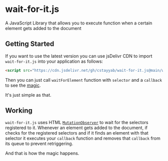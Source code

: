 # wait-for-it.js
A JavaScript Library that allows you to execute function when a certain element gets added to the document

## Getting Started

If you want to use the latest version you can use jsDelivr CDN to import `wait-for-it.js` into your application as follows:

```html
<script src="https://cdn.jsdelivr.net/gh/cstayyab/wait-for-it.js@main/wait-for-it.js"></script>
```

Then you can just call `waitForElement` function with `selector` and a `callback` to see the [magic](#working).

It's just simple as that.


## Working

`wait-for-it.js` uses HTML [`MutationObserver`](https://developer.mozilla.org/en-US/docs/Web/API/MutationObserver) to wait for the selectors registered to it. Whenever an element gets added to the document, if checks for the registered selectors and if it finds an element with that selector it executes your `callback` function and removes that `callback` from its queue to prevent retriggering.

And that is how the magic happens.
